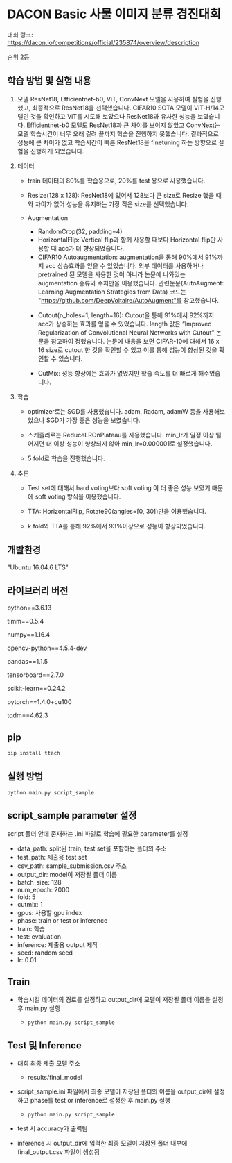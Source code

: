 # DACON Basic 사물 이미지 분류 경진대회

대회 링크: https://dacon.io/competitions/official/235874/overview/description

순위 2등

## 학습 방법 및 실험 내용

1. 모델
   ResNet18, Efficientnet-b0, ViT, ConvNext 모델을 사용하여 실험을 진행했고, 최종적으로 ResNet18을 선택했습니다. CIFAR10 SOTA 모델이 ViT‑H/14모델인 것을 확인하고 ViT를 시도해 보았으나 ResNet18과 유사한 성능을 보였습니다. Efficientnet-b0 모델도 ResNet18과 큰 차이를 보이지 않았고 ConvNext는 모델 학습시간이 너무 오래 걸려 끝까지 학습을 진행하지 못했습니다. 결과적으로 성능에 큰 차이가 없고 학습시간이 빠른 ResNet18을 finetuning 하는 방향으로 실험을 진행하게 되었습니다.

2. 데이터

   - train 데이터의 80%를 학습용으로, 20%를 test 용으로 사용했습니다.

   - Resize(128 x 128): ResNet18에 있어서 128보다 큰 size로 Resize 했을 때와 차이가 없어 성능을 유지하는 가장 작은 size를 선택했습니다.

   - Augmentation

     - RandomCrop(32, padding=4)
     - HorizontalFlip: Vertical flip과 함께 사용할 때보다 Horizontal flip만 사용할 때 acc가 더 향상되었습니다.
     - CIFAR10 Autoaugmentation: augmentation을 통해 90%에서 91%까지 acc 상승효과를 얻을 수 있었습니다. 외부 데이터를 사용하거나 pretrained 된 모델을 사용한 것이 아니라 논문에 나와있는 augmentation 종류와 수치만을 이용했습니다. 
       관련눈문(AutoAugment: Learning Augmentation Strategies from Data)
       코드는 "https://github.com/DeepVoltaire/AutoAugment"를 참고했습니다.

     * Cutout(n_holes=1, length=16): Cutout을 통해 91%에서 92%까지 acc가 상승하는 효과를 얻을 수 있었습니다. length 값은 “Improved Regularization of Convolutional Neural Networks with Cutout” 논문을 참고하여 정했습니다. 논문에 내용을 보면 CIFAR-10에 대해서 16 x 16 size로 cutout 한 것을 확인할 수 있고 이를 통해 성능이 향상된 것을 확인할 수 있습니다.

     * CutMix: 성능 향상에는 효과가 없었지만 학습 속도를 더 빠르게 해주었습니다.

3. 학습

   - optimizer로는 SGD를 사용했습니다. adam, Radam, adamW 등을 사용해보았으나 SGD가 가장 좋은 성능을 보였습니다.

   - 스케줄러로는 ReduceLROnPlateau를 사용했습니다. min_lr가 일정 이상 떨어지면 더 이상 성능이 향상되지 않아 min_lr=0.000001로 설정했습니다.

   - 5 fold로 학습을 진행했습니다.

4. 추론

   - Test set에 대해서 hard voting보다 soft voting 이 더 좋은 성능 보였기 때문에 soft voting 방식을 이용했습니다. 

   - TTA: HorizontalFlip, Rotate90(angles=[0, 30])만을 이용했습니다.

   - k fold와 TTA를 통해 92%에서 93%이상으로 성능이 향상되었습니다.

## 개발환경

"Ubuntu 16.04.6 LTS"

## 라이브러리 버전

python==3.6.13

timm==0.5.4

numpy==1.16.4

opencv-python==4.5.4-dev

pandas==1.1.5

tensorboard==2.7.0

scikit-learn==0.24.2

pytorch==1.4.0+cu100

tqdm==4.62.3

## pip

```shell
pip install ttach
```

## 실행 방법

```shell
python main.py script_sample
```

## script_sample parameter 설정

script 폴더 안에 존재하는 .ini 파일로 학습에 필요한 parameter를 설정

*  data_path: split된 train, test set을 포함하는 폴더의 주소
*  test_path: 제출용 test set
*  csv_path: sample_submission.csv 주소
*  output_dir: model이 저장될 폴더 이름
*  batch_size: 128
*  num_epoch: 2000
*  fold: 5
*  cutmix: 1
*  gpus: 사용할 gpu index
*  phase: train or test or inference
  * train: 학습
  * test: evaluation
  * inference: 제출용 output 제작
*  seed: random seed
*  lr: 0.01

## Train

* 학습시킬 데이터의 경로를 설정하고 output_dir에 모델이 저장될 폴더 이름을 설정 후 main.py 실행

  * ```shell
    python main.py script_sample
    ```

## Test 및 Inference

* 대회 최종 제출 모델 주소

  * results/final_model

* script_sample.ini 파일에서 최종 모델이 저장된 폴더의 이름을 output_dir에 설정하고 phase를 test or inference로 설정한 후 main.py 실행

  * ```shell
    python main.py script_sample
    ```

* test 시 accuracy가 출력됨
* inference 시 output_dir에 입력한 최종 모델이 저장된 폴더 내부에 final_output.csv 파일이 생성됨
